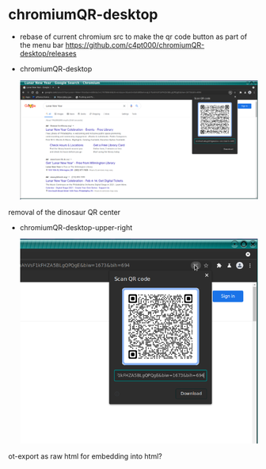 # chromiumQR-desktop


* rebase of current chromium src to make the qr code button as part of the menu bar
https://github.com/c4pt000/chromiumQR-desktop/releases

* chromiumQR-desktop<p align="center"><img src="https://raw.githubusercontent.com/c4pt000/chromiumQR-desktop/main/chromiumQR-desktop-browser.png" width="800"></p>

removal of the dinosaur QR center

* chromiumQR-desktop-upper-right<p align="center"><img src="https://raw.githubusercontent.com/c4pt000/chromiumQR-desktop/main/chromiumQR-desktop-default.png" width="800"></p>


ot-export as raw html for embedding into html?
